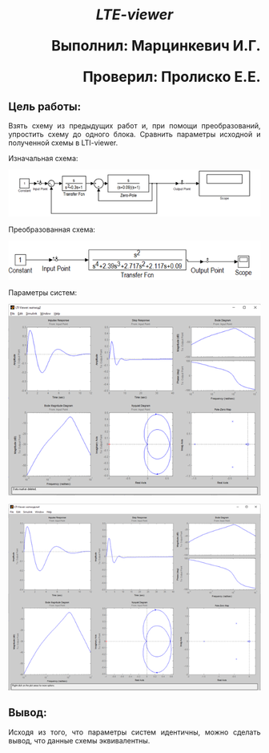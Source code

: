 ***<h1 align = "center">LTE-viewer</a>***

<p align = "right">
Выполнил: Марцинкевич И.Г.
</p> 

<p align = "right">
Проверил: Пролиско Е.Е.
</p> 

## **Цель работы:**

<p align = "justify">
Взять схему из предыдущих работ и, при помощи преобразований, упростить схему до одного блока. Сравнить параметры исходной и полученной схемы в LTI-viewer.
</p>

Изначальная схема:  

![](images/q.png)  

Преобразованная схема:  

![](images/w.png)  

Параметры систем:  

![](images/e.png)

![](images/r.png)

## **Вывод:**

<p align = "justify">
Исходя из того, что параметры систем идентичны, можно сделать вывод, что данные схемы эквивалентны.
</p>  
